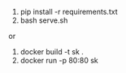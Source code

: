 1. pip install -r requirements.txt
1. bash serve.sh

or

1. docker build -t sk .
2. docker run -p 80:80 sk